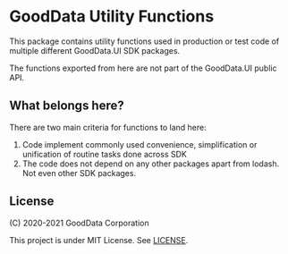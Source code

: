 # GoodData Utility Functions

This package contains utility functions used in production or test code of multiple different GoodData.UI SDK packages.

The functions exported from here are not part of the GoodData.UI public API.

## What belongs here?

There are two main criteria for functions to land here:

1.  Code implement commonly used convenience, simplification or unification of routine tasks done across SDK
2.  The code does not depend on any other packages apart from lodash. Not even other SDK packages.

## License

(C) 2020-2021 GoodData Corporation

This project is under MIT License. See [LICENSE](LICENSE).
